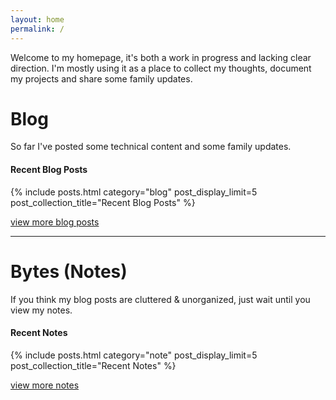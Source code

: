 ```yaml
---
layout: home
permalink: /
---
```


Welcome to my homepage, it's both a work in progress and lacking clear direction. I'm mostly using it as a place
to collect my thoughts, document my projects and share some family updates.


# Blog
So far I've posted some technical content and some family updates.


#### Recent Blog Posts
{% include posts.html category="blog" post_display_limit=5 post_collection_title="Recent Blog Posts" %}

[view more blog posts](/blog)

--------------------------

# Bytes (Notes)
If you think my blog posts are cluttered & unorganized, just wait until you view my notes.

#### Recent Notes
{% include posts.html category="note" post_display_limit=5 post_collection_title="Recent Notes" %}

[view more notes](/notes)

